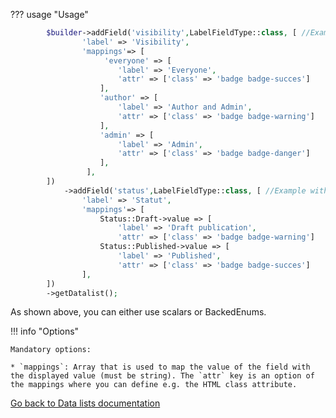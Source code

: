 

??? usage "Usage"
```php
        $builder->addField('visibility',LabelFieldType::class, [ //Example with a simple text
                'label' => 'Visibility',
                'mappings'=> [
                     'everyone' => [
                        'label' => 'Everyone',
                        'attr' => ['class' => 'badge badge-succes']
                    ],
                    'author' => [
                        'label' => 'Author and Admin',
                        'attr' => ['class' => 'badge badge-warning']
                    ],
                    'admin' => [
                        'label' => 'Admin',
                        'attr' => ['class' => 'badge badge-danger']
                    ],
                 ],
        ])
            ->addField('status',LabelFieldType::class, [ //Example with an Enum
                'label' => 'Statut',
                'mappings'=> [
                    Status::Draft->value => [
                        'label' => 'Draft publication',
                        'attr' => ['class' => 'badge badge-warning']                    ],
                    Status::Published->value => [
                        'label' => 'Published',
                        'attr' => ['class' => 'badge badge-succes']                     ],
                ],
        ])
        ->getDatalist();
```

As shown above, you can either use scalars or BackedEnums.

!!! info "Options"

    Mandatory options:
    
    * `mappings`: Array that is used to map the value of the field with the displayed value (must be string). The `attr` key is an option of the mappings where you can define e.g. the HTML class attribute.


[Go back to Data lists documentation](../../data_lists.md)
